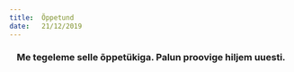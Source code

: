 ```yaml
---
title:  Õppetund
date:   21/12/2019
---
```


### <center>Me tegeleme selle õppetükiga. Palun proovige hiljem uuesti.</center>